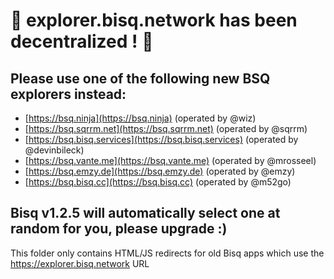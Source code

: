 # 🚨 explorer.bisq.network has been decentralized ! 🚨

## Please use one of the following new BSQ explorers instead:

* [https://bsq.ninja](https://bsq.ninja) (operated by @wiz)
* [https://bsq.sqrrm.net](https://bsq.sqrrm.net) (operated by @sqrrm)
* [https://bsq.bisq.services](https://bsq.bisq.services) (operated by @devinbileck)
* [https://bsq.vante.me](https://bsq.vante.me) (operated by @mrosseel)
* [https://bsq.emzy.de](https://bsq.emzy.de) (operated by @emzy)
* [https://bsq.bisq.cc](https://bsq.bisq.cc) (operated by @m52go)

## Bisq v1.2.5 will automatically select one at random for you, please upgrade :)

This folder only contains HTML/JS redirects for old Bisq apps which use the https://explorer.bisq.network URL
